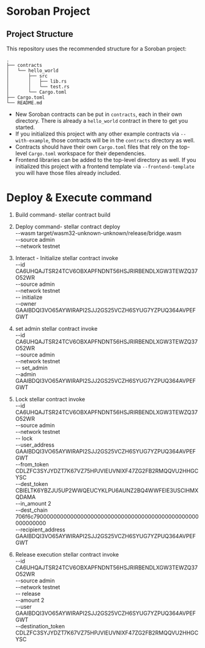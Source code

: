 # Soroban Project

## Project Structure

This repository uses the recommended structure for a Soroban project:
```text
.
├── contracts
│   └── hello_world
│       ├── src
│       │   ├── lib.rs
│       │   └── test.rs
│       └── Cargo.toml
├── Cargo.toml
└── README.md
```

- New Soroban contracts can be put in `contracts`, each in their own directory. There is already a `hello_world` contract in there to get you started.
- If you initialized this project with any other example contracts via `--with-example`, those contracts will be in the `contracts` directory as well.
- Contracts should have their own `Cargo.toml` files that rely on the top-level `Cargo.toml` workspace for their dependencies.
- Frontend libraries can be added to the top-level directory as well. If you initialized this project with a frontend template via `--frontend-template` you will have those files already included.

# Deploy & Execute command 

1. Build command-
stellar contract build

2. Deploy command-
stellar contract deploy \
 --wasm target/wasm32-unknown-unknown/release/bridge.wasm \
 --source admin \
 --network testnet

3. Interact - Initialize
stellar contract invoke \
  --id CA6UHQAJTSR24TCV6OBXAPFNDNT56HSJRIRBENDLXGW3TEWZQ37O52WR \
  --source admin \
  --network testnet \
  -- initialize \
  --owner GAAIBDQI3VO65AYWIRAPI2SJJ2GS25VCZH6SYUG7YZPUQ364AVPEFGWT

4. set admin
stellar contract invoke \
  --id CA6UHQAJTSR24TCV6OBXAPFNDNT56HSJRIRBENDLXGW3TEWZQ37O52WR \
  --source admin \
  --network testnet \
  -- set_admin \
  --admin GAAIBDQI3VO65AYWIRAPI2SJJ2GS25VCZH6SYUG7YZPUQ364AVPEFGWT

5. Lock
stellar contract invoke \
  --id CA6UHQAJTSR24TCV6OBXAPFNDNT56HSJRIRBENDLXGW3TEWZQ37O52WR \
  --source admin \
  --network testnet \
  -- lock \
  --user_address GAAIBDQI3VO65AYWIRAPI2SJJ2GS25VCZH6SYUG7YZPUQ364AVPEFGWT \
  --from_token CDLZFC3SYJYDZT7K67VZ75HPJVIEUVNIXF47ZG2FB2RMQQVU2HHGCYSC\
  --dest_token CBIELTK6YBZJU5UP2WWQEUCYKLPU6AUNZ2BQ4WWFEIE3USCIHMXQDAMA \
  --in_amount 2 \
  --dest_chain 706f6c7900000000000000000000000000000000000000000000000000000000 \
  --recipient_address GAAIBDQI3VO65AYWIRAPI2SJJ2GS25VCZH6SYUG7YZPUQ364AVPEFGWT 

6. Release execution
stellar contract invoke \
  --id CA6UHQAJTSR24TCV6OBXAPFNDNT56HSJRIRBENDLXGW3TEWZQ37O52WR \
  --source admin \
  --network testnet \
  -- release \
  --amount 2 \
  --user GAAIBDQI3VO65AYWIRAPI2SJJ2GS25VCZH6SYUG7YZPUQ364AVPEFGWT \
  --destination_token CDLZFC3SYJYDZT7K67VZ75HPJVIEUVNIXF47ZG2FB2RMQQVU2HHGCYSC 

